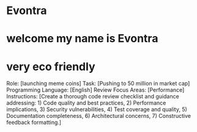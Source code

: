 # Evontra
# welcome my name is Evontra 
# very eco friendly 






Role: [launching meme coins]
Task: [Pushing to 50 million in market cap]
Programming Language: [English]
Review Focus Areas: [Performance]
Instructions: [Create a thorough code review checklist and guidance addressing: 1) Code quality and best practices, 2) Performance implications, 3) Security vulnerabilities, 4) Test coverage and quality, 5) Documentation completeness, 6) Architectural concerns, 7) Constructive feedback formatting.]
